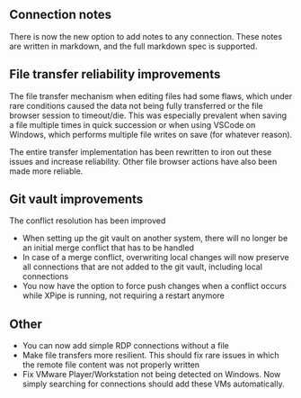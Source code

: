 ## Connection notes

There is now the new option to add notes to any connection. These notes are written in markdown, and the full markdown spec is supported.

## File transfer reliability improvements

The file transfer mechanism when editing files had some flaws, which under rare conditions caused the data not being fully transferred or the file browser session to timeout/die. This was especially prevalent when saving a file multiple times in quick succession or when using VSCode on Windows, which performs multiple file writes on save (for whatever reason).

The entire transfer implementation has been rewritten to iron out these issues and increase reliability. Other file browser actions have also been made more reliable.

## Git vault improvements

The conflict resolution has been improved
- When setting up the git vault on another system, there will no longer be an initial merge conflict that has to be handled
- In case of a merge conflict, overwriting local changes will now preserve all connections that are not added to the git vault, including local connections
- You now have the option to force push changes when a conflict occurs while XPipe is running, not requiring a restart anymore

## Other

- You can now add simple RDP connections without a file
- Make file transfers more resilient. This should fix rare issues in which the remote file content was not properly written
- Fix VMware Player/Workstation not being detected on Windows. Now simply searching for connections should add these VMs automatically.
